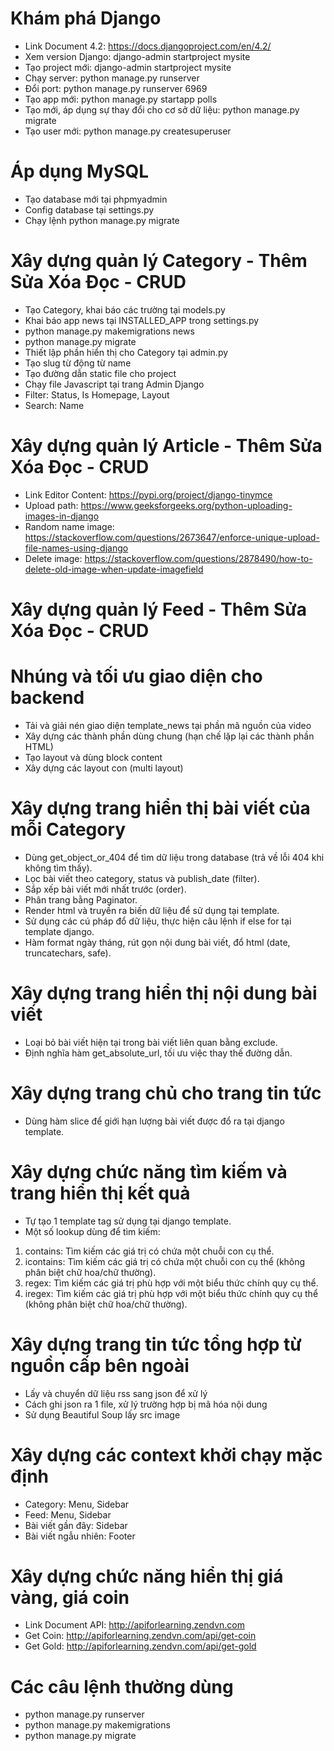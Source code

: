 
# Khám phá Django
- Link Document 4.2: https://docs.djangoproject.com/en/4.2/
- Xem version Django: django-admin startproject mysite
- Tạo project mới: django-admin startproject mysite
- Chạy server: python manage.py runserver
- Đổi port: python manage.py runserver 6969
- Tạo app mới: python manage.py startapp polls
- Tạo mới, áp dụng sự thay đổi cho cơ sở dữ liệu: python manage.py migrate
- Tạo user mới: python manage.py createsuperuser
# Áp dụng MySQL
- Tạo database mới tại phpmyadmin
- Config database tại settings.py
- Chạy lệnh python manage.py migrate
# Xây dựng quản lý Category - Thêm Sửa Xóa Đọc - CRUD
- Tạo Category, khai báo các trường tại models.py
- Khai báo app news tại INSTALLED_APP trong settings.py
- python manage.py makemigrations news
- python manage.py migrate
- Thiết lập phần hiển thị cho Category tại admin.py
- Tạo slug từ động từ name
- Tạo đường dẫn static file cho project
- Chạy file Javascript tại trang Admin Django
- Filter: Status, Is Homepage, Layout
- Search: Name
# Xây dựng quản lý Article - Thêm Sửa Xóa Đọc - CRUD
- Link Editor Content: https://pypi.org/project/django-tinymce
- Upload path: https://www.geeksforgeeks.org/python-uploading-images-in-django
- Random name image: https://stackoverflow.com/questions/2673647/enforce-unique-upload-file-names-using-django
- Delete image: https://stackoverflow.com/questions/2878490/how-to-delete-old-image-when-update-imagefield

# Xây dựng quản lý Feed - Thêm Sửa Xóa Đọc - CRUD

# Nhúng và tối ưu giao diện cho backend
- Tải và giải nén giao diện template_news tại phần mã nguồn của video
- Xây dựng các thành phần dùng chung (hạn chế lặp lại các thành phần HTML)
- Tạo layout và dùng block content
- Xây dựng các layout con (multi layout)

# Xây dựng trang hiển thị bài viết của mỗi Category
- Dùng get_object_or_404 để tìm dữ liệu trong database (trả về lỗi 404 khi không tìm thấy).
- Lọc bài viết theo category, status và publish_date (filter).
- Sắp xếp bài viết mới nhất trước (order).
- Phân trang bằng Paginator.
- Render html và truyền ra biến dữ liệu để sử dụng tại template.
- Sử dụng các cú pháp đổ dữ liệu, thực hiện câu lệnh if else for tại template django.
- Hàm format ngày tháng, rút gọn nội dung bài viết, đổ html (date, truncatechars, safe).

# Xây dựng trang hiển thị nội dung bài viết
- Loại bỏ bài viết hiện tại trong bài viết liên quan bằng exclude.
- Định nghĩa hàm get_absolute_url, tối ưu việc thay thế đường dẫn.

# Xây dựng trang chủ cho trang tin tức
- Dùng hàm slice để giới hạn lượng bài viết được đổ ra tại django template.

# Xây dựng chức năng tìm kiếm và trang hiển thị kết quả
- Tự tạo 1 template tag sử dụng tại django template.
- Một số lookup dùng để tìm kiếm:
1. contains: Tìm kiếm các giá trị có chứa một chuỗi con cụ thể.
2. icontains: Tìm kiếm các giá trị có chứa một chuỗi con cụ thể (không phân biệt chữ hoa/chữ thường).
3. regex: Tìm kiếm các giá trị phù hợp với một biểu thức chính quy cụ thể.
4. iregex: Tìm kiếm các giá trị phù hợp với một biểu thức chính quy cụ thể (không phân biệt chữ hoa/chữ thường).

# Xây dựng trang tin tức tổng hợp từ nguồn cấp bên ngoài
- Lấy và chuyển dữ liệu rss sang json để xử lý
- Cách ghi json ra 1 file, xử lý trường hợp bị mã hóa nội dung
- Sử dụng Beautiful Soup lấy src image

# Xây dựng các context khởi chạy mặc định
- Category: Menu, Sidebar
- Feed: Menu, Sidebar
- Bài viết gần đây: Sidebar
- Bài viết ngẫu nhiên: Footer

# Xây dựng chức năng hiển thị giá vàng, giá coin
- Link Document API: http://apiforlearning.zendvn.com
- Get Coin: http://apiforlearning.zendvn.com/api/get-coin
- Get Gold: http://apiforlearning.zendvn.com/api/get-gold

# Các câu lệnh thường dùng
- python manage.py runserver
- python manage.py makemigrations
- python manage.py migrate


